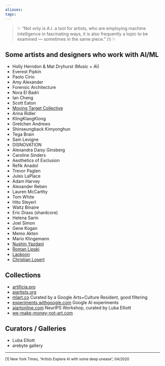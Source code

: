 ```yaml
---
aliases: 
tags: 
---
```


> ✨ “Not only is A.I. a tool for artists, who are employing machine intelligence in fascinating ways, it is also frequently a topic to be examined — sometimes in the same piece.” <small>[1]</small> ✨

## Some artists and designers who work with AI/ML

- Holly Herndon & Mat Dryhurst (Music + AI)
- Everest Pipkin
- Paolo Cirio
- Amy Alexander
- Forensic Architecture
- Nora El Badri
- Ian Cheng
- Scott Eaton
- [Moving Target Collective](https://movingtargetcollective.org/)
- Anna Ridler
- KlingKlangKlong
- Gretchen Andrews
- Shinseungback Kimyonghun
- Tega Brain
- Sam Levigne
- DISNOVATION
- Alexandra Daisy Ginsberg
- Caroline Sinders
- Aesthetics of Exclusion
- Refik Anadol
- Trevor Paglen
- Jules LaPlace
- Adam Harvey
- Alexander Reben
- Lauren McCarthy
- Tom White
- Hito Steyerl
- Waltz Binaire
- Eric Drass (shardcore)
- Helena Sarin
- Joel Simon
- Gene Kogan
- Memo Akten
- Mario Klingemann
- [Nushin Yazdani](https://nushinyazdani.com/Machine-Learning-Bias)
- [Roman Lipski](https://www.romanlipski.com/roman)
- [Laokoon](https://de.performingdata.org/)
- [Christian Losert](http://www.christianlosert.com/)

## Collections

- [artificia.pro](https://www.artificia.pro)
- [aiartists.org](https://aiartists.org/)
- [mlart.co](https://mlart.co) Curated by a Google Arts+Culture Resident, good filtering
- [experiments.withgoogle.com](https://experiments.withgoogle.com/collection/ai) Google AI experiments
- [aiartonline.com](https://www.aiartonline.com) NeurIPS Workshop, curated by Luba Elliott
- [we-make-money-not-art.com](https://we-make-money-not-art.com/category/ai-artificial-intelligence/)

## Curators / Galleries

- Luba Elliott
- arebyte gallery

---

<small>[1] New York Times, “Artists Explore AI with some deep unease”, 04/2020</small>
